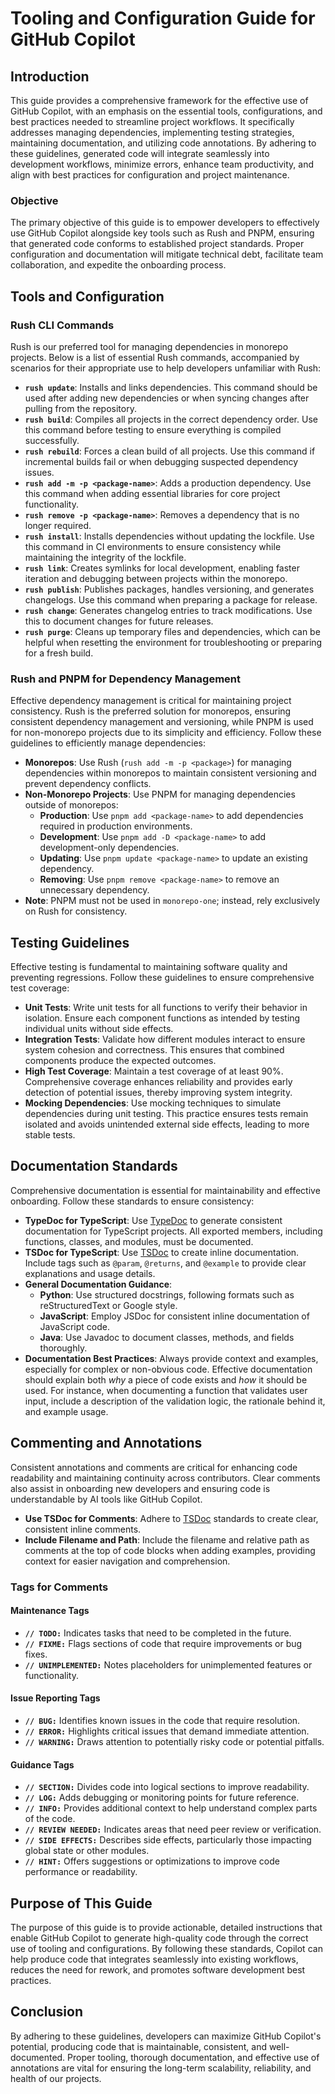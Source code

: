 # Tooling and Configuration Guide for GitHub Copilot

## Introduction

This guide provides a comprehensive framework for the effective use of GitHub Copilot, with an emphasis on the essential tools, configurations, and best practices needed to streamline project workflows. It specifically addresses managing dependencies, implementing testing strategies, maintaining documentation, and utilizing code annotations. By adhering to these guidelines, generated code will integrate seamlessly into development workflows, minimize errors, enhance team productivity, and align with best practices for configuration and project maintenance.

### Objective

The primary objective of this guide is to empower developers to effectively use GitHub Copilot alongside key tools such as Rush and PNPM, ensuring that generated code conforms to established project standards. Proper configuration and documentation will mitigate technical debt, facilitate team collaboration, and expedite the onboarding process.

## Tools and Configuration

### Rush CLI Commands

Rush is our preferred tool for managing dependencies in monorepo projects. Below is a list of essential Rush commands, accompanied by scenarios for their appropriate use to help developers unfamiliar with Rush:

- **`rush update`**: Installs and links dependencies. This command should be used after adding new dependencies or when syncing changes after pulling from the repository.
- **`rush build`**: Compiles all projects in the correct dependency order. Use this command before testing to ensure everything is compiled successfully.
- **`rush rebuild`**: Forces a clean build of all projects. Use this command if incremental builds fail or when debugging suspected dependency issues.
- **`rush add -m -p <package-name>`**: Adds a production dependency. Use this command when adding essential libraries for core project functionality.
- **`rush remove -p <package-name>`**: Removes a dependency that is no longer required.
- **`rush install`**: Installs dependencies without updating the lockfile. Use this command in CI environments to ensure consistency while maintaining the integrity of the lockfile.
- **`rush link`**: Creates symlinks for local development, enabling faster iteration and debugging between projects within the monorepo.
- **`rush publish`**: Publishes packages, handles versioning, and generates changelogs. Use this command when preparing a package for release.
- **`rush change`**: Generates changelog entries to track modifications. Use this to document changes for future releases.
- **`rush purge`**: Cleans up temporary files and dependencies, which can be helpful when resetting the environment for troubleshooting or preparing for a fresh build.

### Rush and PNPM for Dependency Management

Effective dependency management is critical for maintaining project consistency. Rush is the preferred solution for monorepos, ensuring consistent dependency management and versioning, while PNPM is used for non-monorepo projects due to its simplicity and efficiency. Follow these guidelines to efficiently manage dependencies:

- **Monorepos**: Use Rush (`rush add -m -p <package>`) for managing dependencies within monorepos to maintain consistent versioning and prevent dependency conflicts.
- **Non-Monorepo Projects**: Use PNPM for managing dependencies outside of monorepos:
  - **Production**: Use `pnpm add <package-name>` to add dependencies required in production environments.
  - **Development**: Use `pnpm add -D <package-name>` to add development-only dependencies.
  - **Updating**: Use `pnpm update <package-name>` to update an existing dependency.
  - **Removing**: Use `pnpm remove <package-name>` to remove an unnecessary dependency.
- **Note**: PNPM must not be used in `monorepo-one`; instead, rely exclusively on Rush for consistency.

## Testing Guidelines

Effective testing is fundamental to maintaining software quality and preventing regressions. Follow these guidelines to ensure comprehensive test coverage:

- **Unit Tests**: Write unit tests for all functions to verify their behavior in isolation. Ensure each component functions as intended by testing individual units without side effects.
- **Integration Tests**: Validate how different modules interact to ensure system cohesion and correctness. This ensures that combined components produce the expected outcomes.
- **High Test Coverage**: Maintain a test coverage of at least 90%. Comprehensive coverage enhances reliability and provides early detection of potential issues, thereby improving system integrity.
- **Mocking Dependencies**: Use mocking techniques to simulate dependencies during unit testing. This practice ensures tests remain isolated and avoids unintended external side effects, leading to more stable tests.

## Documentation Standards

Comprehensive documentation is essential for maintainability and effective onboarding. Follow these standards to ensure consistency:

- **TypeDoc for TypeScript**: Use [TypeDoc](https://typedoc.org/guides/overview/) to generate consistent documentation for TypeScript projects. All exported members, including functions, classes, and modules, must be documented.
- **TSDoc for TypeScript**: Use [TSDoc](https://tsdoc.org/) to create inline documentation. Include tags such as `@param`, `@returns`, and `@example` to provide clear explanations and usage details.
- **General Documentation Guidance**:
  - **Python**: Use structured docstrings, following formats such as reStructuredText or Google style.
  - **JavaScript**: Employ JSDoc for consistent inline documentation of JavaScript code.
  - **Java**: Use Javadoc to document classes, methods, and fields thoroughly.
- **Documentation Best Practices**: Always provide context and examples, especially for complex or non-obvious code. Effective documentation should explain both *why* a piece of code exists and *how* it should be used. For instance, when documenting a function that validates user input, include a description of the validation logic, the rationale behind it, and example usage.

## Commenting and Annotations

Consistent annotations and comments are critical for enhancing code readability and maintaining continuity across contributors. Clear comments also assist in onboarding new developers and ensuring code is understandable by AI tools like GitHub Copilot.

- **Use TSDoc for Comments**: Adhere to [TSDoc](https://tsdoc.org/) standards to create clear, consistent inline comments.
- **Include Filename and Path**: Include the filename and relative path as comments at the top of code blocks when adding examples, providing context for easier navigation and comprehension.

### Tags for Comments

#### Maintenance Tags

- **`// TODO:`** Indicates tasks that need to be completed in the future.
- **`// FIXME:`** Flags sections of code that require improvements or bug fixes.
- **`// UNIMPLEMENTED:`** Notes placeholders for unimplemented features or functionality.

#### Issue Reporting Tags

- **`// BUG:`** Identifies known issues in the code that require resolution.
- **`// ERROR:`** Highlights critical issues that demand immediate attention.
- **`// WARNING:`** Draws attention to potentially risky code or potential pitfalls.

#### Guidance Tags

- **`// SECTION:`** Divides code into logical sections to improve readability.
- **`// LOG:`** Adds debugging or monitoring points for future reference.
- **`// INFO:`** Provides additional context to help understand complex parts of the code.
- **`// REVIEW NEEDED:`** Indicates areas that need peer review or verification.
- **`// SIDE EFFECTS:`** Describes side effects, particularly those impacting global state or other modules.
- **`// HINT:`** Offers suggestions or optimizations to improve code performance or readability.

## Purpose of This Guide

The purpose of this guide is to provide actionable, detailed instructions that enable GitHub Copilot to generate high-quality code through the correct use of tooling and configurations. By following these standards, Copilot can help produce code that integrates seamlessly into existing workflows, reduces the need for rework, and promotes software development best practices.

## Conclusion

By adhering to these guidelines, developers can maximize GitHub Copilot's potential, producing code that is maintainable, consistent, and well-documented. Proper tooling, thorough documentation, and effective use of annotations are vital for ensuring the long-term scalability, reliability, and health of our projects.

